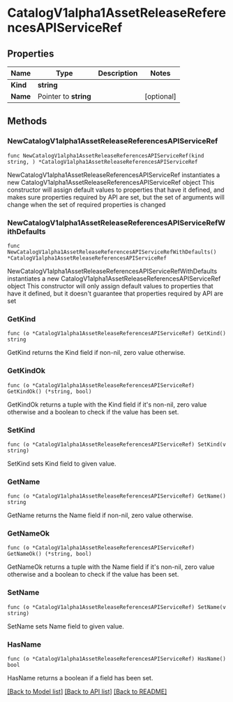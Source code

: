 # CatalogV1alpha1AssetReleaseReferencesAPIServiceRef

## Properties

Name | Type | Description | Notes
------------ | ------------- | ------------- | -------------
**Kind** | **string** |  | 
**Name** | Pointer to **string** |  | [optional] 

## Methods

### NewCatalogV1alpha1AssetReleaseReferencesAPIServiceRef

`func NewCatalogV1alpha1AssetReleaseReferencesAPIServiceRef(kind string, ) *CatalogV1alpha1AssetReleaseReferencesAPIServiceRef`

NewCatalogV1alpha1AssetReleaseReferencesAPIServiceRef instantiates a new CatalogV1alpha1AssetReleaseReferencesAPIServiceRef object
This constructor will assign default values to properties that have it defined,
and makes sure properties required by API are set, but the set of arguments
will change when the set of required properties is changed

### NewCatalogV1alpha1AssetReleaseReferencesAPIServiceRefWithDefaults

`func NewCatalogV1alpha1AssetReleaseReferencesAPIServiceRefWithDefaults() *CatalogV1alpha1AssetReleaseReferencesAPIServiceRef`

NewCatalogV1alpha1AssetReleaseReferencesAPIServiceRefWithDefaults instantiates a new CatalogV1alpha1AssetReleaseReferencesAPIServiceRef object
This constructor will only assign default values to properties that have it defined,
but it doesn't guarantee that properties required by API are set

### GetKind

`func (o *CatalogV1alpha1AssetReleaseReferencesAPIServiceRef) GetKind() string`

GetKind returns the Kind field if non-nil, zero value otherwise.

### GetKindOk

`func (o *CatalogV1alpha1AssetReleaseReferencesAPIServiceRef) GetKindOk() (*string, bool)`

GetKindOk returns a tuple with the Kind field if it's non-nil, zero value otherwise
and a boolean to check if the value has been set.

### SetKind

`func (o *CatalogV1alpha1AssetReleaseReferencesAPIServiceRef) SetKind(v string)`

SetKind sets Kind field to given value.


### GetName

`func (o *CatalogV1alpha1AssetReleaseReferencesAPIServiceRef) GetName() string`

GetName returns the Name field if non-nil, zero value otherwise.

### GetNameOk

`func (o *CatalogV1alpha1AssetReleaseReferencesAPIServiceRef) GetNameOk() (*string, bool)`

GetNameOk returns a tuple with the Name field if it's non-nil, zero value otherwise
and a boolean to check if the value has been set.

### SetName

`func (o *CatalogV1alpha1AssetReleaseReferencesAPIServiceRef) SetName(v string)`

SetName sets Name field to given value.

### HasName

`func (o *CatalogV1alpha1AssetReleaseReferencesAPIServiceRef) HasName() bool`

HasName returns a boolean if a field has been set.


[[Back to Model list]](../README.md#documentation-for-models) [[Back to API list]](../README.md#documentation-for-api-endpoints) [[Back to README]](../README.md)


